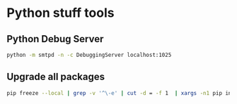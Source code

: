 # Python stuff tools

## Python Debug Server

```bash
python -m smtpd -n -c DebuggingServer localhost:1025
```

## Upgrade all packages

```bash
pip freeze --local | grep -v '^\-e' | cut -d = -f 1  | xargs -n1 pip install -U
```
